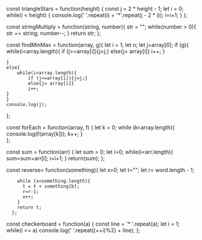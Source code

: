 const triangleStars = function(height)
{
	const j = 2 * height - 1;
	let i = 0;
	while(i < height) {
		console.log(' '.repeat(i) + '*'.repeat(j - 2 * i));
		i=i+1;
	}
};

const stringMultiply = function(string, number){
    str = "";
    while(number > 0){
      str += string;
      number--;
    }
    return str;
  };

const findMinMax = function(array, g){
	let i = 1;
	let n;
	let j=array[0];
	if (g){
		while(i<array.length){
			if (j>=array[i]){j=j;}
			else{j= array[i]}
			i++;
		}
		
	}
	else{
		while(i<array.length){
			if (j<=array[i]){j=j;}
			else{j= array[i]}
			i++;
	}
	}
	console.log(j);
};

 const forEach = function(array, f)
 {
 	        let k = 0;
            while (k<array.length){
              console.log(f(array[k]));
              k++;
            }  
          };

const sum = function(arr)
{
	let sum = 0;
	let i=0;
	while(i<arr.length){
		sum=sum+arr[i];
		i=i+1;
	}
	return(sum);
};

 const reverse= function(something){
        let x=0;
        let t="";
        let r= word.length - 1;
       
        while (x<something.length){
          t = t + something[b];
          r=r-1;
          x++;
        }
        return t;
      };

const checkerboard = function(a)
{
	const line = '* '.repeat(a);
	let i = 1;
	while(i <= a)
		console.log(' '.repeat((++i)%2) + line);
};
